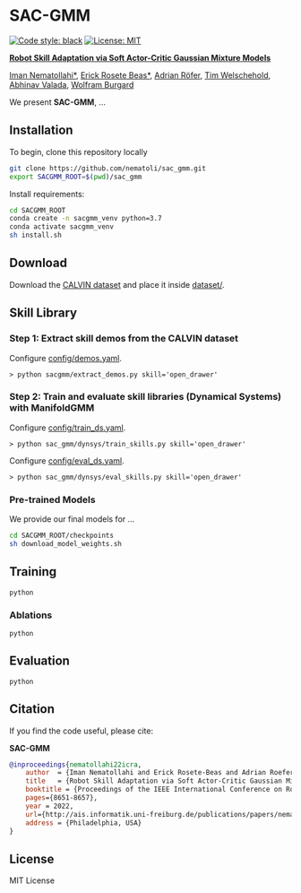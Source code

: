 # SAC-GMM
[![Code style: black](https://img.shields.io/badge/code%20style-black-000000.svg)](https://github.com/psf/black)
[![License: MIT](https://img.shields.io/badge/License-MIT-yellow.svg)](https://opensource.org/licenses/MIT)

[<b>Robot Skill Adaptation via Soft Actor-Critic Gaussian Mixture Models</b>](http://ais.informatik.uni-freiburg.de/publications/papers/nematollahi22icra.pdf)

[Iman Nematollahi*](https://imanema.com/), 
[Erick Rosete Beas*](https://erickrosete.com/), 
[Adrian Röfer](https://rl.uni-freiburg.de/people/roefer), 
[Tim Welschehold](http://www2.informatik.uni-freiburg.de/~twelsche/),
[Abhinav Valada](https://rl.uni-freiburg.de/people/valada),
[Wolfram Burgard](http://www2.informatik.uni-freiburg.de/~burgard)

We present **SAC-GMM**, ...

## Installation
To begin, clone this repository locally
```bash
git clone https://github.com/nematoli/sac_gmm.git
export SACGMM_ROOT=$(pwd)/sac_gmm

```
Install requirements:
```bash
cd SACGMM_ROOT
conda create -n sacgmm_venv python=3.7
conda activate sacgmm_venv
sh install.sh
```

## Download
Download the [CALVIN dataset](https://github.com/mees/calvin) and place it inside [dataset/](./dataset/). 

## Skill Library

### Step 1: Extract skill demos from the CALVIN dataset
Configure [config/demos.yaml](./config/demos.yaml).
```
> python sacgmm/extract_demos.py skill='open_drawer'
```

### Step 2: Train and evaluate skill libraries (Dynamical Systems) with ManifoldGMM 
Configure [config/train_ds.yaml](./config/train_ds.yaml).
```
> python sac_gmm/dynsys/train_skills.py skill='open_drawer'
```

Configure [config/eval_ds.yaml](./config/eval_ds.yaml).
```
> python sac_gmm/dynsys/eval_skills.py skill='open_drawer'
```

### Pre-trained Models
We provide our final models for ...
```bash
cd SACGMM_ROOT/checkpoints
sh download_model_weights.sh
```


## Training
```
python 
```

### Ablations
```
python 
```

## Evaluation
```
python 
```

## Citation

If you find the code useful, please cite:

**SAC-GMM**
```bibtex
@inproceedings{nematollahi22icra,
    author  = {Iman Nematollahi and Erick Rosete-Beas and Adrian Roefer and Tim Welschehold and Abhinav Valada and Wolfram Burgard},
    title   = {Robot Skill Adaptation via Soft Actor-Critic Gaussian Mixture Models},
    booktitle = {Proceedings of the IEEE International Conference on Robotics and Automation  (ICRA)},
    pages={8651-8657},
    year = 2022,
    url={http://ais.informatik.uni-freiburg.de/publications/papers/nematollahi22icra.pdf},
    address = {Philadelphia, USA}
}
```

## License

MIT License
